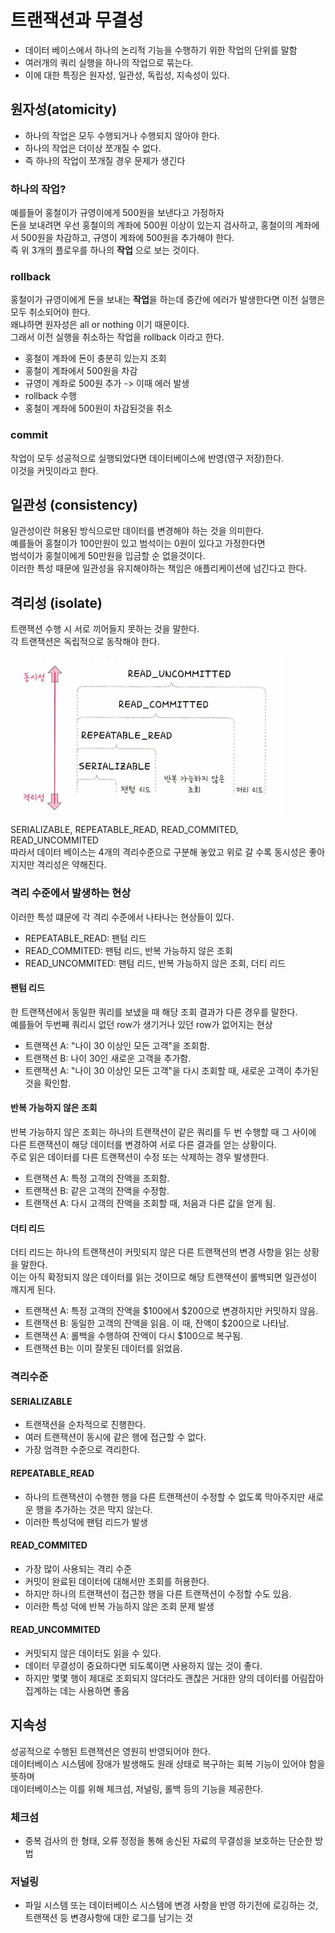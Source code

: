 # 트랜잭션과 무결성

- 데이터 베이스에서 하나의 논리적 기능을 수행하기 위한 작업의 단위를 말함  
- 여러개의 쿼리 실행을 하나의 작업으로 묶는다.  
- 이에 대한 특징은 원자성, 일관성, 독립성, 지속성이 있다.  

## 원자성(atomicity)
- 하나의 작업은 모두 수행되거나 수행되지 않아야 한다.
- 하나의 작업은 더이상 쪼개질 수 없다.
- 즉 하나의 작업이 쪼개질 경우 문제가 생긴다

### 하나의 작업?
예를들어 홍철이가 규영이에게 500원을 보낸다고 가정하자  
돈을 보내려면 우선 홍철이의 계좌에 500원 이상이 있는지 검사하고, 홍철이의 계좌에서 500원을 차감하고, 규영이 계좌에 500원을 추가해야 한다.  
즉 위 3개의 플로우를 하나의 **작업** 으로 보는 것이다.  

### rollback
홍철이가 규영이에게 돈을 보내는 **작업**을 하는데 중간에 에러가 발생한다면 이전 실행은 모두 취소되어야 한다.  
왜냐하면 원자성은 all or nothing 이기 때문이다.  
그래서 이전 실행을 취소하는 작업을 rollback 이라고 한다.  
- 홍철이 계좌에 돈이 충분히 있는지 조회
- 홍철이 계좌에서 500원을 차감
- 규영이 계좌로 500원 추가 -> 이때 에러 발생 
- rollback 수행
- 홍철이 계좌에 500원이 차감된것을 취소

### commit
작업이 모두 성공적으로 실행되었다면 데이터베이스에 반영(영구 저장)한다.  
이것을 커밋이라고 한다.

## 일관성 (consistency)
일관성이란 허용된 방식으로만 데이터를 변경해야 하는 것을 의미한다.  
예를들어 홍철이가 100만원이 있고 범석이는 0원이 있다고 가정한다면  
범석이가 홍철이에게 50만원을 입금할 순 없을것이다.  
이러한 특성 때문에 일관성을 유지해야하는 책임은 애플리케이션에 넘긴다고 한다.  

## 격리성 (isolate)
트랜잭션 수행 시 서로 끼어들지 못하는 것을 말한다.  
각 트랜잭션은 독립적으로 동작해야 한다.  

![ima](./43-images/tx-isolate.png)  

SERIALIZABLE, REPEATABLE_READ, READ_COMMITED, READ_UNCOMMITED  
따라서 데이터 베이스는 4개의 격리수준으로 구분해 놓았고 위로 갈 수록 동시성은 좋아지지만 격리성은 약해진다.  

### 격리 수준에서 발생하는 현상
이러한 특성 떄문에 각 격리 수준에서 나타나는 현상들이 있다.  
- REPEATABLE_READ: 팬텀 리드  
- READ_COMMITED: 팬텀 리드, 반복 가능하지 않은 조회  
- READ_UNCOMMITED: 팬텀 리드, 반복 가능하지 않은 조회, 더티 리드  

#### 팬텀 리드
한 트랜잭션에서 동일한 쿼리를 보냈을 때 해당 조회 결과가 다른 경우를 말한다.  
예를들어 두번째 쿼리시 없던 row가 생기거나 있던 row가 없어지는 현상  

- 트랜잭션 A: "나이 30 이상인 모든 고객"을 조회함.
- 트랜잭션 B: 나이 30인 새로운 고객을 추가함.
- 트랜잭션 A: "나이 30 이상인 모든 고객"을 다시 조회할 때, 새로운 고객이 추가된 것을 확인함.

#### 반복 가능하지 않은 조회
반복 가능하지 않은 조회는 하나의 트랜잭션이 같은 쿼리를 두 번 수행할 때 그 사이에  
다른 트랜잭션이 해당 데이터를 변경하여 서로 다른 결과를 얻는 상황이다.  
주로 읽은 데이터를 다른 트랜잭션이 수정 또는 삭제하는 경우 발생한다.
- 트랜잭션 A: 특정 고객의 잔액을 조회함.
- 트랜잭션 B: 같은 고객의 잔액을 수정함.
- 트랜잭션 A: 다시 고객의 잔액을 조회할 때, 처음과 다른 값을 얻게 됨.  

#### 더티 리드
더티 리드는 하나의 트랜잭션이 커밋되지 않은 다른 트랜잭션의 변경 사항을 읽는 상황을 말한다.  
이는 아직 확정되지 않은 데이터를 읽는 것이므로 해당 트랜잭션이 롤백되면 일관성이 깨지게 된다.  

- 트랜잭션 A: 특정 고객의 잔액을 $100에서 $200으로 변경하지만 커밋하지 않음.
- 트랜잭션 B: 동일한 고객의 잔액을 읽음. 이 때, 잔액이 $200으로 나타남.
- 트랜잭션 A: 롤백을 수행하여 잔액이 다시 $100으로 복구됨.
- 트랜잭션 B는 이미 잘못된 데이터를 읽었음.

### 격리수준
#### SERIALIZABLE
- 트랜잭션을 순차적으로 진행한다.  
- 여러 트랜잭션이 동시에 같은 행에 접근할 수 없다.  
- 가장 엄격한 수준으로 격리한다.  

#### REPEATABLE_READ
- 하나의 트랜잭션이 수행한 행을 다른 트랜잭션이 수정할 수 없도록 막아주지만 새로운 행을 추가하는 것은 막지 않는다.
- 이러한 특성덕에 팬텀 리드가 발생

#### READ_COMMITED
- 가장 많이 사용되는 격리 수준
- 커밋이 완료된 데이터에 대해서만 조회를 허용한다.  
- 하지만 하나의 트랜잭션이 접근한 행을 다른 트랜잭션이 수정할 수도 있음.  
- 이러한 특성 덕에 반복 가능하지 않은 조회 문제 발생

#### READ_UNCOMMITED
- 커밋되지 않은 데이터도 읽을 수 있다.  
- 데이터 무결성이 중요하다면 되도록이면 사용하지 않는 것이 좋다.  
- 하지만 몇몇 행이 제대로 조회되지 않더라도 괜찮은 거대한 양의 데이터를 어림잡아 집계하는 데는 사용하면 좋음  

## 지속성
성공적으로 수행된 트랜잭션은 영원히 반영되어야 한다.  
데이터베이스 시스템에 장애가 발생해도 원래 상태로 복구하는 회복 기능이 있어야 함을 뜻하며  
데이터베이스는 이를 위해 체크섬, 저널링, 롤백 등의 기능을 제공한다.  

### 체크섬
- 중복 검사의 한 형태, 오류 정정을 통해 송신된 자료의 무결성을 보호하는 단순한 방법
### 저널링
- 파일 시스템 또는 데이터베이스 시스템에 변경 사항을 반영 하기전에 로깅하는 것, 트랜잭션 등 변경사항에 대한 로그를 남기는 것  

